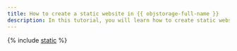 ```yaml
---
title: How to create a static website in {{ objstorage-full-name }}
description: In this tutorial, you will learn how to create static websites in {{ objstorage-full-name }} and link a domain name to a bucket.
---
```


{% include [static](../../../_tutorials/applied/static.md) %}